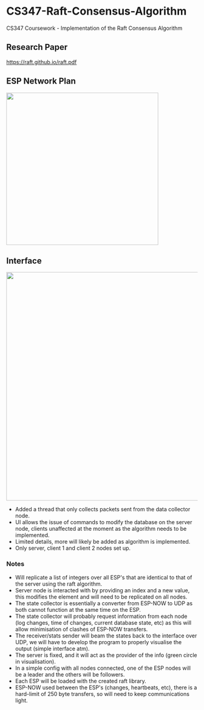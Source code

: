 # CS347-Raft-Consensus-Algorithm
CS347 Coursework - Implementation of the Raft Consensus Algorithm

## Research Paper
https://raft.github.io/raft.pdf

## ESP Network Plan
<img src="https://user-images.githubusercontent.com/47477832/149416954-9d44d517-6ec0-499b-bb36-600a9a042169.png" width="400">

## Interface

<img src="https://user-images.githubusercontent.com/47477832/149642992-b6e96390-c223-40e6-92c6-8065de106e72.png" width="600">

- Added a thread that only collects packets sent from the data collector node.
- UI allows the issue of commands to modify the database on the server node, clients unaffected at the moment as the algorithm needs to be implemented.
- Limited details, more will likely be added as algorithm is implemented.
- Only server, client 1 and client 2 nodes set up.

### Notes
- Will replicate a list of integers over all ESP's that are identical to that of the server using the raft algorithm.
- Server node is interacted with by providing an index and a new value, this modifies the element and will need to be replicated on all nodes.
- The state collector is essentially a converter from ESP-NOW to UDP as both cannot function at the same time on the ESP.
- The state collector will probably request information from each node (log changes, time of changes, current database state, etc) as this will allow minimisation of clashes of ESP-NOW transfers.
- The receiver/stats sender will beam the states back to the interface over UDP, we will have to develop the program to properly visualise the output (simple interface atm).
- The server is fixed, and it will act as the provider of the info (green circle in visualisation).
- In a simple config with all nodes connected, one of the ESP nodes will be a leader and the others will be followers.
- Each ESP will be loaded with the created raft library.
- ESP-NOW used between the ESP's (changes, heartbeats, etc), there is a hard-limit of 250 byte transfers, so will need to keep communications light.
